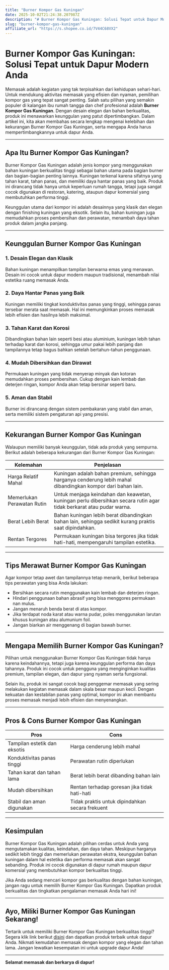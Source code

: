 ```yaml
---
title: "Burner Kompor Gas Kuningan"
date: 2025-10-02T21:24:38.207987Z
description: "# Burner Kompor Gas Kuningan: Solusi Tepat untuk Dapur Modern Anda..."
slug: "burner-kompor-gas-kuningan"
affiliate_url: "https://s.shopee.co.id/7V44C68VX2"
---
```

# Burner Kompor Gas Kuningan: Solusi Tepat untuk Dapur Modern Anda

Memasak adalah kegiatan yang tak terpisahkan dari kehidupan sehari-hari. Untuk mendukung aktivitas memasak yang efisien dan nyaman, pemilihan kompor gas yang tepat sangat penting. Salah satu pilihan yang semakin populer di kalangan ibu rumah tangga dan chef profesional adalah **Burner Kompor Gas Kuningan**. Dengan desain elegan dan bahan berkualitas, produk ini menawarkan keunggulan yang patut dipertimbangkan. Dalam artikel ini, kita akan membahas secara lengkap mengenai kelebihan dan kekurangan Burner Kompor Gas Kuningan, serta mengapa Anda harus mempertimbangkannya untuk dapur Anda.

---

## Apa Itu Burner Kompor Gas Kuningan?

Burner Kompor Gas Kuningan adalah jenis kompor yang menggunakan bahan kuningan berkualitas tinggi sebagai bahan utama pada bagian burner dan bagian-bagian penting lainnya. Kuningan terkenal karena sifatnya yang tahan karat, tahan panas, dan memiliki daya hantar panas yang baik. Produk ini dirancang tidak hanya untuk keperluan rumah tangga, tetapi juga sangat cocok digunakan di restoran, katering, ataupun dapur komersial yang membutuhkan performa tinggi.

Keunggulan utama dari kompor ini adalah desainnya yang klasik dan elegan dengan finishing kuningan yang eksotik. Selain itu, bahan kuningan juga memudahkan proses pembersihan dan perawatan, menambah daya tahan produk dalam jangka panjang.

---

## Keunggulan Burner Kompor Gas Kuningan

### 1. Desain Elegan dan Klasik
Bahan kuningan menampilkan tampilan berwarna emas yang menawan. Desain ini cocok untuk dapur modern maupun tradisional, menambah nilai estetika ruang memasak Anda.

### 2. Daya Hantar Panas yang Baik
Kuningan memiliki tingkat konduktivitas panas yang tinggi, sehingga panas tersebar merata saat memasak. Hal ini memungkinkan proses memasak lebih efisien dan hasilnya lebih maksimal.

### 3. Tahan Karat dan Korosi
Dibandingkan bahan lain seperti besi atau aluminium, kuningan lebih tahan terhadap karat dan korosi, sehingga umur pakai lebih panjang dan tampilannya tetap bagus bahkan setelah bertahun-tahun penggunaan.

### 4. Mudah Dibersihkan dan Dirawat
Permukaan kuningan yang tidak menyerap minyak dan kotoran memudahkan proses pembersihan. Cukup dengan kain lembab dan deterjen ringan, kompor Anda akan tetap bersinar seperti baru.

### 5. Aman dan Stabil
Burner ini dirancang dengan sistem pembakaran yang stabil dan aman, serta memiliki sistem pengaturan api yang presisi.

---

## Kekurangan Burner Kompor Gas Kuningan

Walaupun memiliki banyak keunggulan, tidak ada produk yang sempurna. Berikut adalah beberapa kekurangan dari Burner Kompor Gas Kuningan:

| Kelemahan | Penjelasan |
|------------|------------|
| Harga Relatif Mahal | Kuningan adalah bahan premium, sehingga harganya cenderung lebih mahal dibandingkan kompor dari bahan lain. |
| Memerlukan Perawatan Rutin | Untuk menjaga keindahan dan keawetan, kuningan perlu dibersihkan secara rutin agar tidak berkarat atau pudar warna. |
| Berat Lebih Berat | Bahan kuningan lebih berat dibandingkan bahan lain, sehingga sedikit kurang praktis saat dipindahkan. |
| Rentan Tergores | Permukaan kuningan bisa tergores jika tidak hati-hati, mempengaruhi tampilan estetika. |

---

## Tips Merawat Burner Kompor Gas Kuningan

Agar kompor tetap awet dan tampilannya tetap menarik, berikut beberapa tips perawatan yang bisa Anda lakukan:

- Bersihkan secara rutin menggunakan kain lembab dan deterjen ringan.
- Hindari penggunaan bahan abrasif yang bisa menggores permukaan nan mulus.
- Jangan menaruh benda berat di atas kompor.
- Jika terdapat noda karat atau warna pudar, poles menggunakan larutan khusus kuningan atau alumunium foil.
- Jangan biarkan air menggenang di bagian bawah burner.

---

## Mengapa Memilih Burner Kompor Gas Kuningan?

Pilihan untuk menggunakan Burner Kompor Gas Kuningan tidak hanya karena keindahannya, tetapi juga karena keunggulan performa dan daya tahannya. Produk ini cocok untuk pengguna yang menginginkan kualitas premium, tampilan elegan, dan dapur yang nyaman serta fungsional.

Selain itu, produk ini sangat cocok bagi penggemar memasak yang sering melakukan kegiatan memasak dalam skala besar maupun kecil. Dengan kekuatan dan kestabilan panas yang optimal, kompor ini akan membantu proses memasak menjadi lebih efisien dan menyenangkan.

---

## Pros & Cons Burner Kompor Gas Kuningan

| **Pros** | **Cons** |
|------------|------------|
| Tampilan estetik dan eksotis | Harga cenderung lebih mahal |
| Konduktivitas panas tinggi | Perawatan rutin diperlukan |
| Tahan karat dan tahan lama | Berat lebih berat dibanding bahan lain |
| Mudah dibersihkan | Rentan terhadap goresan jika tidak hati-hati |
| Stabil dan aman digunakan | Tidak praktis untuk dipindahkan secara frekuent |

---

## Kesimpulan

Burner Kompor Gas Kuningan adalah pilihan cerdas untuk Anda yang mengutamakan kualitas, keindahan, dan daya tahan. Meskipun harganya sedikit lebih tinggi dan memerlukan perawatan ekstra, keunggulan bahan kuningan dalam hal estetika dan performa memasak akan sangat sebanding. Produk ini cocok digunakan di dapur rumah maupun dapur komersial yang membutuhkan kompor berkualitas tinggi.

Jika Anda sedang mencari kompor gas berkualitas dengan bahan kuningan, jangan ragu untuk memilih Burner Kompor Gas Kuningan. Dapatkan produk berkualitas dan tingkatkan pengalaman memasak Anda hari ini!

---

## Ayo, Miliki Burner Kompor Gas Kuningan Sekarang!

Tertarik untuk memiliki Burner Kompor Gas Kuningan berkualitas tinggi? Segera klik link berikut [disini](https://s.shopee.co.id/7V44C68VX2) dan dapatkan produk terbaik untuk dapur Anda. Nikmati kemudahan memasak dengan kompor yang elegan dan tahan lama. Jangan lewatkan kesempatan ini untuk upgrade dapur Anda!

---

**Selamat memasak dan berkarya di dapur!**